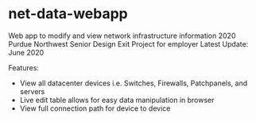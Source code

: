 # net-data-webapp
Web app to modify and view network infrastructure information
2020 Purdue Northwest Senior Design Exit Project for employer
Latest Update: June 2020

Features:
- View all datacenter devices i.e. Switches, Firewalls, Patchpanels, and servers
- Live edit table allows for easy data manipulation in browser
- View full connection path for device to device
